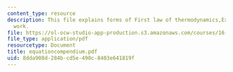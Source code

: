 ```yaml
---
content_type: resource
description: This file explains forms of First law of thermodynamics,Expressions of
  work.
file: https://ol-ocw-studio-app-production.s3.amazonaws.com/courses/16-01-unified-engineering-i-ii-iii-iv-fall-2005-spring-2006/8dda908d284bcd5e490c8403e641819f_equationcompendium.pdf
file_type: application/pdf
resourcetype: Document
title: equationcompendium.pdf
uid: 8dda908d-284b-cd5e-490c-8403e641819f
---
```

